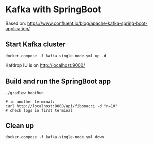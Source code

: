 # Kafka with SpringBoot

Based on: https://www.confluent.io/blog/apache-kafka-spring-boot-application/

## Start Kafka cluster

```
docker-compose -f kafka-single-node.yml up -d
```

Kafdrop IU is on [http://localhost:9000/](http://localhost:9000/)

## Build and run the SpringBoot app

```
./gradlew bootRun

# in another terminal:
curl http://localhost:8080/api/fibonacci -d "n=10"
# check logs in first terminal
```

## Clean up

```
docker-compose -f kafka-single-node.yml down
```
